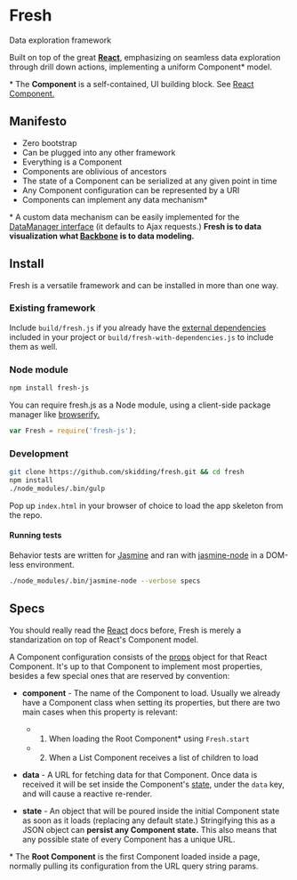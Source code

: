 Fresh
===
Data exploration framework

Built on top of the great [**React**](http://facebook.github.io/react/),
emphasizing on seamless data exploration through drill down actions,
implementing a uniform Component* model.

\* The **Component** is a self-contained, UI building block.
See [React Component.](http://facebook.github.io/react/docs/component-api.html)

## Manifesto

- Zero bootstrap
- Can be plugged into any other framework
- Everything is a Component
- Components are oblivious of ancestors
- The state of a Component can be serialized at any given point in time
- Any Component configuration can be represented by a URI
- Components can implement any data mechanism*

\* A custom data mechanism can be easily implemented for the
[DataManager interface](mixins/data-manager.js) (it defaults to Ajax requests.)
**Fresh is to data visualization what
[Backbone](https://github.com/jashkenas/backbone) is to data modeling.**

## Install

Fresh is a versatile framework and can be installed in more than one way.

### Existing framework

Include `build/fresh.js` if you already have the
[external dependencies](https://github.com/skidding/fresh/blob/master/package.json#L8)
included in your project or `build/fresh-with-dependencies.js` to include
them as well.

### Node module

```bash
npm install fresh-js
```

You can require fresh.js as a Node module, using a client-side package manager
like [browserify.](http://browserify.org/)

```js
var Fresh = require('fresh-js');
```

### Development

```bash
git clone https://github.com/skidding/fresh.git && cd fresh
npm install
./node_modules/.bin/gulp
```

Pop up `index.html` in your browser of choice to load the app skeleton from the
repo.

#### Running tests

Behavior tests are written for [Jasmine](https://github.com/pivotal/jasmine)
and ran with [jasmine-node](https://github.com/mhevery/jasmine-node) in a
DOM-less environment.

```bash
./node_modules/.bin/jasmine-node --verbose specs
```

## Specs

You should really read the
[React](http://facebook.github.io/react/docs/getting-started.html) docs before,
Fresh is merely a standarization on top of React's Component model.

A Component configuration consists of the
[props](http://facebook.github.io/react/docs/tutorial.html#using-props) object
for that React Component. It's up to that Component to implement most
properties, besides a few special ones that are reserved by convention:

- **component** - The name of the Component to load. Usually we already have a
                  Component class when setting its properties, but there are
                  two main cases when this property is relevant:
  - 1. When loading the Root Component* using `Fresh.start`
  - 2. When a List Component receives a list of children to load

- **data** - A URL for fetching data for that Component. Once data is received
             it will be set inside the Component's
             [state](http://facebook.github.io/react/docs/tutorial.html#reactive-state),
             under the `data` key, and will cause a reactive re-render.

- **state** - An object that will be poured inside the initial Component
              state as soon as it loads (replacing any default state.)
              Stringifying this as a JSON object can **persist any Component
              state.** This also means that any possible state of every
              Component has a unique URL.

\* The **Root Component** is the first Component loaded inside a page, normally
pulling its configuration from the URL query string params.
